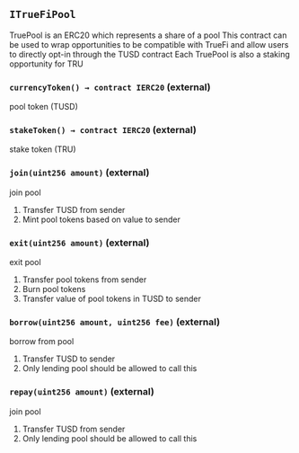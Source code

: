 ## `ITrueFiPool`

TruePool is an ERC20 which represents a share of a pool
This contract can be used to wrap opportunities to be compatible
with TrueFi and allow users to directly opt-in through the TUSD contract
Each TruePool is also a staking opportunity for TRU




### `currencyToken() → contract IERC20` (external)



pool token (TUSD)

### `stakeToken() → contract IERC20` (external)



stake token (TRU)

### `join(uint256 amount)` (external)



join pool
1. Transfer TUSD from sender
2. Mint pool tokens based on value to sender

### `exit(uint256 amount)` (external)



exit pool
1. Transfer pool tokens from sender
2. Burn pool tokens
3. Transfer value of pool tokens in TUSD to sender

### `borrow(uint256 amount, uint256 fee)` (external)



borrow from pool
1. Transfer TUSD to sender
2. Only lending pool should be allowed to call this

### `repay(uint256 amount)` (external)



join pool
1. Transfer TUSD from sender
2. Only lending pool should be allowed to call this


